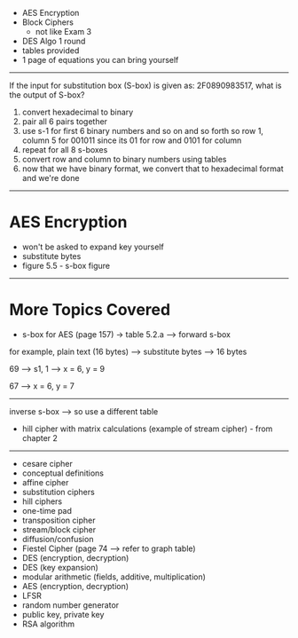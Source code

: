 - AES Encryption
- Block Ciphers
    + not like Exam 3
- DES Algo 1 round
- tables provided
- 1 page of equations you can bring yourself

---

If the input for substitution box (S-box) is given as: 2F0890983517, what is the output of S-box?

1) convert hexadecimal to binary
2) pair all 6 pairs together
3) use s-1 for first 6 binary numbers and so on and so forth so row 1, column 5 for 001011 since its 01 for row and 0101 for column
4) repeat for all 8 s-boxes
5) convert row and column to binary numbers using tables
6) now that we have binary format, we convert that to hexadecimal format and we're done

---

# AES Encryption

- won't be asked to expand key yourself
- substitute bytes
- figure 5.5 - s-box figure

---

# More Topics Covered

- s-box for AES (page 157) -> table 5.2.a --> forward s-box

for example, plain text (16 bytes) --> substitute bytes --> 16 bytes

69 --> s1, 1 --> x = 6, y = 9

67 --> x = 6, y = 7

---

inverse s-box --> so use a different table

- hill cipher with matrix calculations (example of stream cipher) - from chapter 2

---

- cesare cipher
- conceptual definitions
- affine cipher
- substitution ciphers
- hill ciphers
- one-time pad
- transposition cipher
- stream/block cipher
- diffusion/confusion
- Fiestel Cipher (page 74 --> refer to graph table)
- DES (encryption, decryption)
- DES (key expansion)
- modular arithmetic (fields, additive, multiplication)
- AES (encryption, decryption)
- LFSR
- random number generator
- public key, private key
- RSA algorithm

